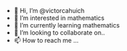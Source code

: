 - 👋 Hi, I’m @victorcahuich
- 👀 I’m interested in mathematics
- 🌱 I’m currently learning mathematics
- 💞️ I’m looking to collaborate on..  
- 📫 How to reach me ...

<!---
victorcahuich/victorcahuich is a ✨ special ✨ repository because its `README.md` (this file) appears on your GitHub profile.
You can click the Preview link to take a look at your changes.
--->
